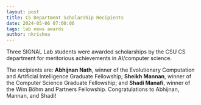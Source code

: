 ```yaml
---
layout: post
title: CS Department Scholarship Recipients
date: 2024-05-06 07:00:00
tags: lab news awards
author: nkrishna
---
```


Three SIGNAL Lab students were awarded scholarships by the CSU CS department for meritorious achievements in AI/computer science.

The recipients are: **Abhijnan Nath**, winner of the Evolutionary Computation and Artificial Intelligence Graduate Fellowship; **Sheikh Mannan**, winner of the Computer Science Graduate Fellowship; and **Shadi Manafi**, winner of the Wim Böhm and Partners Fellowship.  Congratulations to Abhijnan, Mannan, and Shadi!
